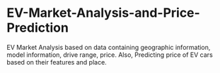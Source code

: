 # EV-Market-Analysis-and-Price-Prediction
EV Market Analysis based on data containing geographic information, model information, drive range, price. Also, Predicting price of EV cars based on their features and place.
